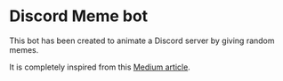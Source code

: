 # Discord Meme bot

This bot has been created to animate a Discord server by giving random memes. 

It is completely inspired from this [Medium article](https://sijey-praveen.medium.com/how-to-make-a-discord-meme-bot-using-15-lines-of-python-code-a2c7f6284d9f).
